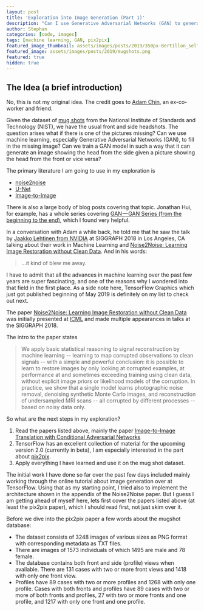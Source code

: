 ```yaml
---
layout: post
title: 'Exploration into Image Generation (Part 1)'
description: "Can I use Generative Adversarial Networks (GAN) to generate a head shot from its side (left or right) based on a given picture showing a head from the front?"
author: Stephan
categories: [code, images]
tags: [machine learning, GAN, pix2pix]
featured_image_thumbnail: assets/images/posts/2019/350px-Bertillon_selfportrait_mugshot.jpg
featured_image: assets/images/posts/2019/mugshots.png
featured: true
hidden: true
---
```


## The Idea (a brief introduction)


No, this is not my original idea. The credit goes to [Adam Chin](http://adamchinstuff.com/), an ex-co-worker and friend.

Given the dataset of [mug shots](https://www.nist.gov/srd/nist-special-database-18) from the National Institute of Standards and Technology (NIST), we have the usual front and side headshots. The question arises what if there is one of the pictures missing? Can we use machine learning,  especially Generative Adversarial Networks (GAN), to fill in the missing image? Can we train a GAN model in such a way that it can generate an image showing the head from the side given a picture showing the head from the front or vice versa?

The primary literature I am going to use in my exploration is
* [noise2noise](https://arxiv.org/abs/1803.04189)
* [U-Net](https://arxiv.org/abs/1505.04597)
* [Image-to-Image](https://arxiv.org/abs/1611.07004)

There is also a large body of blog posts covering that topic. Jonathan Hui, for example, has a whole series covering [GAN — GAN Series \(from the beginning to the end\)](https://medium.com/@jonathan_hui/gan-gan-series-2d279f906e7b), which I found very helpful.

In a conversation with Adam a while back, he told me that he saw the talk by [Jaakko Lehtinen from NVIDIA](https://on-demand.gputechconf.com/siggraph/2018/video/sig1814-3-jaakko-lehtinen-deep-adaptive-sampling-count-rendering.html) at SIGGRAPH 2018 in Los Angeles, CA talking about their work in Machine Learning and [Noise2Noise: Learning Image Restoration without Clean Data](https://arxiv.org/abs/1803.04189). And in his words:

> ...it kind of blew me away.

I have to admit that all the advances in machine learning over the past few years are super fascinating, and one of the reasons why I wondered into that field in the first place. As a side note here, TensorFlow Graphics which just got published beginning of May 2019 is definitely on my list to check out next.

The paper [Noise2Noise: Learning Image Restoration without Clean Data](https://arxiv.org/abs/1803.04189) was initially presented at [ICML](https://icml.cc/) and made multiple appearances in talks at the SIGGRAPH 2018.

The intro to the paper states
> We apply basic statistical reasoning to signal reconstruction by machine learning -- learning to map corrupted observations to clean signals -- with a simple and powerful conclusion: it is possible to learn to restore images by only looking at corrupted examples, at performance at and sometimes exceeding training using clean data, without explicit image priors or likelihood models of the corruption. In practice, we show that a single model learns photographic noise removal, denoising synthetic Monte Carlo images, and reconstruction of undersampled MRI scans -- all corrupted by different processes -- based on noisy data only.

So what are the next steps in my exploration?
1. Read the papers listed above, mainly the paper [Image-to-Image Translation with Conditional Adversarial Networks](https://arxiv.org/abs/1611.07004)
2. TensorFlow has an excellent collection of material for the upcoming version 2.0 (currently in beta), I am especially interested in the part about [pix2pix](https://www.tensorflow.org/beta/tutorials/generative/pix2pix).
3. Apply everything I have learned and use it on the mug shot dataset.

The initial work I have done so far over the past few days included mainly working through the online tutorial about image generation over at TensorFlow. Using that as my starting point, I tried also to implement the architecture shown in the appendix of the Noise2Noise paper. But I guess I am getting ahead of myself here, lets first cover the papers listed above (at least the pix2pix paper), which I should read first, not just skim over it.


Before we dive into the pix2pix paper a few words about the mugshot database:
* The dataset consists of 3248 images of various sizes as PNG format with corresponding metadata as TXT files.
* There are images of 1573 individuals of which 1495 are male and 78 female.
* The database contains both front and side (profile) views when available. There are 131 cases with two or more front views and 1418 with only one front view.
* Profiles have 89 cases with two or more profiles and 1268 with only one profile. Cases with both fronts and profiles have 89 cases with two or more of both fronts and profiles, 27 with two or more fronts and one profile, and 1217 with only one front and one profile.
